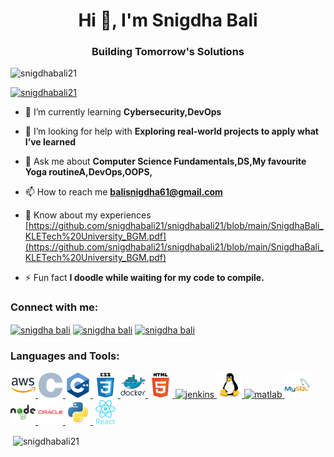 <h1 align="center">Hi 👋, I'm Snigdha Bali</h1>
<h3 align="center">Building Tomorrow's Solutions</h3>

<p align="left"> <img src="https://komarev.com/ghpvc/?username=snigdhabali21&label=Profile%20views&color=0e75b6&style=flat" alt="snigdhabali21" /> </p>

<p align="left"> <a href="https://github.com/ryo-ma/github-profile-trophy"><img src="https://github-profile-trophy.vercel.app/?username=snigdhabali21" alt="snigdhabali21" /></a> </p>

- 🌱 I’m currently learning **Cybersecurity,DevOps**

- 🤝 I’m looking for help with **Exploring real-world projects to apply what I’ve learned**

- 💬 Ask me about **Computer Science Fundamentals,DS,My favourite Yoga routineA,DevOps,OOPS,**

- 📫 How to reach me **balisnigdha61@gmail.com**

- 📄 Know about my experiences [https://github.com/snigdhabali21/snigdhabali21/blob/main/SnigdhaBali_KLETech%20University_BGM.pdf](https://github.com/snigdhabali21/snigdhabali21/blob/main/SnigdhaBali_KLETech%20University_BGM.pdf)

- ⚡ Fun fact **I doodle while waiting for my code to compile.**

<h3 align="left">Connect with me:</h3>
<p align="left">
<a href="https://linkedin.com/in/snigdha bali" target="blank"><img align="center" src="https://raw.githubusercontent.com/rahuldkjain/github-profile-readme-generator/master/src/images/icons/Social/linked-in-alt.svg" alt="snigdha bali" height="30" width="40" /></a>
<a href="https://www.codechef.com/users/snigdha bali" target="blank"><img align="center" src="https://cdn.jsdelivr.net/npm/simple-icons@3.1.0/icons/codechef.svg" alt="snigdha bali" height="30" width="40" /></a>
<a href="https://www.hackerrank.com/snigdha bali" target="blank"><img align="center" src="https://raw.githubusercontent.com/rahuldkjain/github-profile-readme-generator/master/src/images/icons/Social/hackerrank.svg" alt="snigdha bali" height="30" width="40" /></a>
</p>

<h3 align="left">Languages and Tools:</h3>
<p align="left"> <a href="https://aws.amazon.com" target="_blank" rel="noreferrer"> <img src="https://raw.githubusercontent.com/devicons/devicon/master/icons/amazonwebservices/amazonwebservices-original-wordmark.svg" alt="aws" width="40" height="40"/> </a> <a href="https://www.cprogramming.com/" target="_blank" rel="noreferrer"> <img src="https://raw.githubusercontent.com/devicons/devicon/master/icons/c/c-original.svg" alt="c" width="40" height="40"/> </a> <a href="https://www.w3schools.com/cpp/" target="_blank" rel="noreferrer"> <img src="https://raw.githubusercontent.com/devicons/devicon/master/icons/cplusplus/cplusplus-original.svg" alt="cplusplus" width="40" height="40"/> </a> <a href="https://www.w3schools.com/css/" target="_blank" rel="noreferrer"> <img src="https://raw.githubusercontent.com/devicons/devicon/master/icons/css3/css3-original-wordmark.svg" alt="css3" width="40" height="40"/> </a> <a href="https://www.docker.com/" target="_blank" rel="noreferrer"> <img src="https://raw.githubusercontent.com/devicons/devicon/master/icons/docker/docker-original-wordmark.svg" alt="docker" width="40" height="40"/> </a> <a href="https://www.w3.org/html/" target="_blank" rel="noreferrer"> <img src="https://raw.githubusercontent.com/devicons/devicon/master/icons/html5/html5-original-wordmark.svg" alt="html5" width="40" height="40"/> </a> <a href="https://www.jenkins.io" target="_blank" rel="noreferrer"> <img src="https://www.vectorlogo.zone/logos/jenkins/jenkins-icon.svg" alt="jenkins" width="40" height="40"/> </a> <a href="https://www.linux.org/" target="_blank" rel="noreferrer"> <img src="https://raw.githubusercontent.com/devicons/devicon/master/icons/linux/linux-original.svg" alt="linux" width="40" height="40"/> </a> <a href="https://www.mathworks.com/" target="_blank" rel="noreferrer"> <img src="https://upload.wikimedia.org/wikipedia/commons/2/21/Matlab_Logo.png" alt="matlab" width="40" height="40"/> </a> <a href="https://www.mysql.com/" target="_blank" rel="noreferrer"> <img src="https://raw.githubusercontent.com/devicons/devicon/master/icons/mysql/mysql-original-wordmark.svg" alt="mysql" width="40" height="40"/> </a> <a href="https://nodejs.org" target="_blank" rel="noreferrer"> <img src="https://raw.githubusercontent.com/devicons/devicon/master/icons/nodejs/nodejs-original-wordmark.svg" alt="nodejs" width="40" height="40"/> </a> <a href="https://www.oracle.com/" target="_blank" rel="noreferrer"> <img src="https://raw.githubusercontent.com/devicons/devicon/master/icons/oracle/oracle-original.svg" alt="oracle" width="40" height="40"/> </a> <a href="https://www.python.org" target="_blank" rel="noreferrer"> <img src="https://raw.githubusercontent.com/devicons/devicon/master/icons/python/python-original.svg" alt="python" width="40" height="40"/> </a> <a href="https://reactjs.org/" target="_blank" rel="noreferrer"> <img src="https://raw.githubusercontent.com/devicons/devicon/master/icons/react/react-original-wordmark.svg" alt="react" width="40" height="40"/> </a> </p>

<p>&nbsp;<img align="center" src="https://github-readme-stats.vercel.app/api?username=snigdhabali21&show_icons=true&locale=en" alt="snigdhabali21" /></p>
